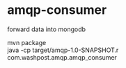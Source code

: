 amqp-consumer
=============
forward data into mongodb

mvn package<br />
java -cp target/amqp-1.0-SNAPSHOT.r com.washpost.amqp.amqp_consumer
